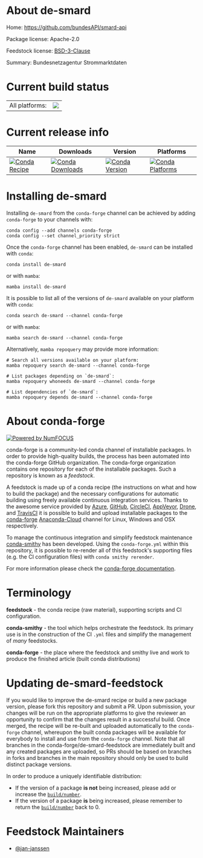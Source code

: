 About de-smard
==============

Home: https://github.com/bundesAPI/smard-api

Package license: Apache-2.0

Feedstock license: [BSD-3-Clause](https://github.com/conda-forge/de-smard-feedstock/blob/main/LICENSE.txt)

Summary: Bundesnetzagentur Strommarktdaten

Current build status
====================


<table><tr><td>All platforms:</td>
    <td>
      <a href="https://dev.azure.com/conda-forge/feedstock-builds/_build/latest?definitionId=17416&branchName=main">
        <img src="https://dev.azure.com/conda-forge/feedstock-builds/_apis/build/status/de-smard-feedstock?branchName=main">
      </a>
    </td>
  </tr>
</table>

Current release info
====================

| Name | Downloads | Version | Platforms |
| --- | --- | --- | --- |
| [![Conda Recipe](https://img.shields.io/badge/recipe-de--smard-green.svg)](https://anaconda.org/conda-forge/de-smard) | [![Conda Downloads](https://img.shields.io/conda/dn/conda-forge/de-smard.svg)](https://anaconda.org/conda-forge/de-smard) | [![Conda Version](https://img.shields.io/conda/vn/conda-forge/de-smard.svg)](https://anaconda.org/conda-forge/de-smard) | [![Conda Platforms](https://img.shields.io/conda/pn/conda-forge/de-smard.svg)](https://anaconda.org/conda-forge/de-smard) |

Installing de-smard
===================

Installing `de-smard` from the `conda-forge` channel can be achieved by adding `conda-forge` to your channels with:

```
conda config --add channels conda-forge
conda config --set channel_priority strict
```

Once the `conda-forge` channel has been enabled, `de-smard` can be installed with `conda`:

```
conda install de-smard
```

or with `mamba`:

```
mamba install de-smard
```

It is possible to list all of the versions of `de-smard` available on your platform with `conda`:

```
conda search de-smard --channel conda-forge
```

or with `mamba`:

```
mamba search de-smard --channel conda-forge
```

Alternatively, `mamba repoquery` may provide more information:

```
# Search all versions available on your platform:
mamba repoquery search de-smard --channel conda-forge

# List packages depending on `de-smard`:
mamba repoquery whoneeds de-smard --channel conda-forge

# List dependencies of `de-smard`:
mamba repoquery depends de-smard --channel conda-forge
```


About conda-forge
=================

[![Powered by
NumFOCUS](https://img.shields.io/badge/powered%20by-NumFOCUS-orange.svg?style=flat&colorA=E1523D&colorB=007D8A)](https://numfocus.org)

conda-forge is a community-led conda channel of installable packages.
In order to provide high-quality builds, the process has been automated into the
conda-forge GitHub organization. The conda-forge organization contains one repository
for each of the installable packages. Such a repository is known as a *feedstock*.

A feedstock is made up of a conda recipe (the instructions on what and how to build
the package) and the necessary configurations for automatic building using freely
available continuous integration services. Thanks to the awesome service provided by
[Azure](https://azure.microsoft.com/en-us/services/devops/), [GitHub](https://github.com/),
[CircleCI](https://circleci.com/), [AppVeyor](https://www.appveyor.com/),
[Drone](https://cloud.drone.io/welcome), and [TravisCI](https://travis-ci.com/)
it is possible to build and upload installable packages to the
[conda-forge](https://anaconda.org/conda-forge) [Anaconda-Cloud](https://anaconda.org/)
channel for Linux, Windows and OSX respectively.

To manage the continuous integration and simplify feedstock maintenance
[conda-smithy](https://github.com/conda-forge/conda-smithy) has been developed.
Using the ``conda-forge.yml`` within this repository, it is possible to re-render all of
this feedstock's supporting files (e.g. the CI configuration files) with ``conda smithy rerender``.

For more information please check the [conda-forge documentation](https://conda-forge.org/docs/).

Terminology
===========

**feedstock** - the conda recipe (raw material), supporting scripts and CI configuration.

**conda-smithy** - the tool which helps orchestrate the feedstock.
                   Its primary use is in the construction of the CI ``.yml`` files
                   and simplify the management of *many* feedstocks.

**conda-forge** - the place where the feedstock and smithy live and work to
                  produce the finished article (built conda distributions)


Updating de-smard-feedstock
===========================

If you would like to improve the de-smard recipe or build a new
package version, please fork this repository and submit a PR. Upon submission,
your changes will be run on the appropriate platforms to give the reviewer an
opportunity to confirm that the changes result in a successful build. Once
merged, the recipe will be re-built and uploaded automatically to the
`conda-forge` channel, whereupon the built conda packages will be available for
everybody to install and use from the `conda-forge` channel.
Note that all branches in the conda-forge/de-smard-feedstock are
immediately built and any created packages are uploaded, so PRs should be based
on branches in forks and branches in the main repository should only be used to
build distinct package versions.

In order to produce a uniquely identifiable distribution:
 * If the version of a package **is not** being increased, please add or increase
   the [``build/number``](https://docs.conda.io/projects/conda-build/en/latest/resources/define-metadata.html#build-number-and-string).
 * If the version of a package **is** being increased, please remember to return
   the [``build/number``](https://docs.conda.io/projects/conda-build/en/latest/resources/define-metadata.html#build-number-and-string)
   back to 0.

Feedstock Maintainers
=====================

* [@jan-janssen](https://github.com/jan-janssen/)

